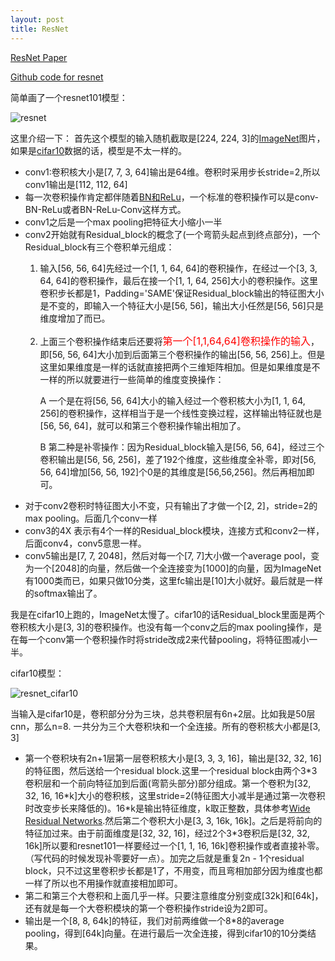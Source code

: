 ```yaml
---
layout: post
title: ResNet
---
```


[ResNet Paper](https://arxiv.org/abs/1512.03385)

[Github code for resnet](https://github.com/duanyzhi/ResNet_tensorflow)

简单画了一个resnet101模型：

![resnet](https://i.imgur.com/hNqa1Wz.png)

这里介绍一下：
首先这个模型的输入随机截取是[224, 224, 3]的[ImageNet](http://www.image-net.org/)图片，如果是[cifar10](http://www.cs.toronto.edu/~kriz/cifar.html)数据的话，模型是不太一样的。

* conv1:卷积核大小是[7, 7, 3, 64]输出是64维。卷积时采用步长stride=2,所以conv1输出是[112, 112, 64]
* 每一次卷积操作肯定都伴随着[BN和ReLu](https://duanyzhi.github.io/Deep-Learning/)，一个标准的卷积操作可以是conv-BN-ReLu或者BN-ReLu-Conv这样方式。
* conv1之后是一个max pooling把特征大小缩小一半
* conv2开始就有Residual_block的概念了(一个弯箭头起点到终点部分)，一个Residual_block有三个卷积单元组成：
  1. 输入[56, 56, 64]先经过一个[1, 1, 64, 64]的卷积操作，在经过一个[3, 3, 64, 64]的卷积操作，最后在接一个[1, 1, 64, 256]大小的卷积操作。这里卷积步长都是1，Padding='SAME'保证Residual_block输出的特征图大小是不变的，即输入一个特征大小是[56, 56]，输出大小任然是[56, 56]只是维度增加了而已。
  2. 上面三个卷积操作结束后还要将<font color="#FF0000" size = "3px">第一个[1,1,64,64]卷积操作的输入</font>，即[56, 56, 64]大小加到后面第三个卷积操作的输出[56, 56, 256]上。但是这里如果维度是一样的话就直接把两个三维矩阵相加。但是如果维度是不一样的所以就要进行一些简单的维度变换操作：
 
     A 一个是在将[56, 56, 64]大小的输入经过一个卷积核大小为[1, 1, 64, 256]的卷积操作，这样相当于是一个线性变换过程，这样输出特征就也是[56, 56, 64]，就可以和第三个卷积操作输出相加了。

     B 第二种是补零操作：因为Residual_block输入是[56, 56, 64]，经过三个卷积输出是[56, 56, 256]，差了192个维度，这些维度全补零，即对[56, 56, 64]增加[56, 56, 192]个0是的其维度是[56,56,256]。然后再相加即可。
* 对于conv2卷积时特征图大小不变，只有输出了才做一个[2, 2]，stride=2的max pooling。后面几个conv一样
* conv3的4X 表示有4个一样的Residual_block模块，连接方式和conv2一样，后面conv4，conv5意思一样。
* conv5输出是[7, 7, 2048]，然后对每一个[7, 7]大小做一个average pool，变为一个[2048]的向量，然后做一个全连接变为[1000]的向量，因为ImageNet有1000类而已，如果只做10分类，这里fc输出是[10]大小就好。最后就是一样的softmax输出了。

我是在cifar10上跑的，ImageNet太慢了。cifar10的话Residual_block里面是两个卷积核大小是[3, 3]的卷积操作。也没有每一个conv之后的max pooling操作，是在每一个conv第一个卷积操作时将stride改成2来代替pooling，将特征图减小一半。

cifar10模型：

![resnet_cifar10](https://i.imgur.com/I83e6tk.png)

当输入是cifar10是，卷积部分分为三块，总共卷积层有6n+2层。比如我是50层cnn，那么n=8. 一共分为三个大卷积块和一个全连接。所有的卷积核大小都是[3, 3]

* 第一个卷积块有2n+1层第一层卷积核大小是[3, 3, 3, 16]，输出是[32, 32, 16]的特征图，然后送给一个residual block.这里一个residual block由两个3\*3卷积层和一个前向特征加到后面(弯箭头部分)部分组成。第一个卷积为[32, 32, 16, 16\*k]大小的卷积核，这里stride=2(特征图大小减半是通过第一次卷积时改变步长来降低的)。16\*k是输出特征维度，k取正整数，具体参考[Wide Residual Networks](https://arxiv.org/pdf/1605.07146.pdf).然后第二个卷积大小是[3, 3, 16k, 16k]。之后是将前向的特征加过来。由于前面维度是[32, 32, 16]，经过2个3\*3卷积后是[32, 32, 16k]所以要和resnet101一样要经过一个[1, 1, 16, 16k]卷积操作或者直接补零。（写代码的时候发现补零要好一点）。加完之后就是重复2n - 1个residual block，只不过这里卷积步长都是1了，不用变，而且弯相加部分因为维度也都一样了所以也不用操作就直接相加即可。
* 第二和第三个大卷积和上面几乎一样。只要注意维度分别变成[32k]和[64k]，还有就是每一个大卷积模块的第一个卷积操作stride设为2即可。
* 输出是一个[8, 8, 64k]的特征，我们对前两维做一个8\*8的average pooling，得到[64k]向量。在进行最后一次全连接，得到cifar10的10分类结果。



